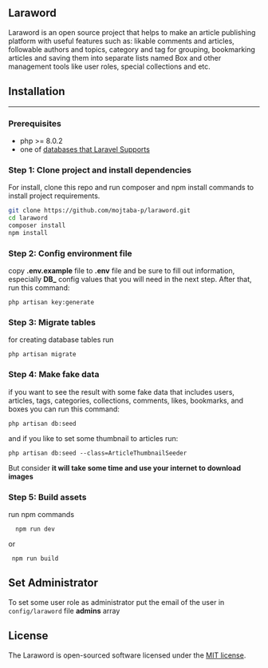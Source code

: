 
## Laraword
 
Laraword is an open source project that helps to make an article publishing platform with useful features such as: likable comments and articles, followable authors and topics, category and tag for grouping, bookmarking articles and saving them into separate lists named Box and other management tools like user roles, special collections and etc. 

## Installation
***
### Prerequisites
* php  >= 8.0.2
* one of [databases that Laravel Supports](https://laravel.com/docs/9.x/database#introduction)

### Step 1: Clone project and install dependencies
For install, clone this repo and run composer and npm install commands to install project requirements.

```bash
git clone https://github.com/mojtaba-p/laraword.git
cd laraword
composer install
npm install
```

### Step 2: Config environment file
copy **.env.example** file to **.env** file and be sure to fill out information, especially **DB_** config values that you will need in the next step. After that, run this command:
```shell 
php artisan key:generate
```

### Step 3: Migrate tables
for creating database tables run 
```shell 
php artisan migrate
```

### Step 4: Make fake data
if you want to see the result with some fake data that includes users, articles, tags,
categories, collections, comments, likes, bookmarks, and boxes you can run this command:
```shell
php artisan db:seed
```

and if you like to set some thumbnail to articles run:
```shell
php artisan db:seed --class=ArticleThumbnailSeeder
```
But consider **it will take some time and use your internet to download images** 

### Step 5: Build assets
run npm commands
```shell
  npm run dev
```
 or
 ```shell
  npm run build
 ```

## Set Administrator
To set some user role as administrator put the email of the user in `config/laraword` file **admins** array

## License

The Laraword is open-sourced software licensed under the [MIT license](https://opensource.org/licenses/MIT).
